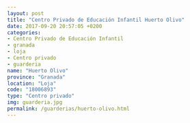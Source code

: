 ```yaml
---
layout: post
title: "Centro Privado de Educación Infantil Huerto Olivo"
date: 2017-09-20 20:57:05 +0200
categories:
- Centro Privado de Educación Infantil
- granada
- loja
- Centro privado
- guarderia
name: "Huerto Olivo"
province: "Granada"
location: "Loja"
code: "18006893"
type: "Centro privado"
img: guarderia.jpg
permalink: /guarderias/huerto-olivo.html
---
```

